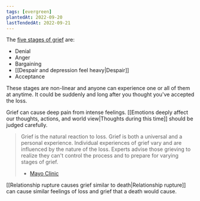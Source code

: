 ```yaml
---
tags: [evergreen]
plantedAt: 2022-09-20
lastTendedAt: 2022-09-21
---
```

The [five stages of grief](https://grief.com/the-five-stages-of-grief/) are:
- Denial
- Anger
- Bargaining
- [[Despair and depression feel heavy|Despair]]
- Acceptance

These stages are non-linear and anyone can experience one or all of them at anytime. It could be suddenly and long after you thought you've accepted the loss.

Grief can cause deep pain from intense feelings. [[Emotions deeply affect our thoughts, actions, and world view|Thoughts during this time]] should be judged carefully.

> Grief is the natural reaction to loss. Grief is both a universal and a personal experience. Individual experiences of grief vary and are influenced by the nature of the loss.
> Experts advise those grieving to realize they can't control the process and to prepare for varying stages of grief.
> - [Mayo Clinic](https://www.mayoclinic.org/patient-visitor-guide/support-groups/what-is-grief)

[[Relationship rupture causes grief similar to death|Relationship rupture]] can cause similar feelings of loss and grief that a death would cause.
